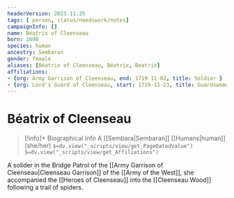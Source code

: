 ```yaml
---
headerVersion: 2023.11.25
tags: [ person, status/needswork/notes]
campaignInfo: []
name: Béatrix of Cleenseau
born: 1698
species: human
ancestry: Sembaran
gender: female
aliases: [Béatrix of Cleenseau, Béatrix, Beatrix]
affiliations: 
- {org: Army Garrison of Cleenseau, end: 1719-11-02, title: Soldier }
- {org: Lord's Guard of Cleenseau, start: 1719-11-23, title: Guardswoman }
---
```

# Béatrix of Cleenseau
>[!info]+ Biographical Info
> A [[Sembara|Sembaran]] [[Humans|human]]  (she/her)
> `$=dv.view("_scripts/view/get_PageDatedValue")`
> `$=dv.view("_scripts/view/get_Affiliations")`

A solider in the Bridge Patrol of the [[Army Garrison of Cleenseau|Cleenseau Garrison]] of the [[Army of the West]], she accompanied the [[Heroes of Cleenseau]] into the [[Cleenseau Wood]] following a trail of spiders. 